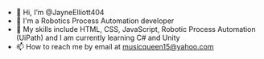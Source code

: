 - 👋 Hi, I’m @JayneElliott404
- 👀 I'm a Robotics Process Automation developer
- 🌱 My skills include HTML, CSS, JavaScript, Robotic Process Automation (UiPath) and I am currently learning C# and Unity
- 📫 How to reach me by email at musicqueen15@yahoo.com

<!---
JayneElliott404/JayneElliott404 is a ✨ special ✨ repository because its `README.md` (this file) appears on your GitHub profile.
You can click the Preview link to take a look at your changes.
--->
